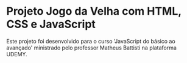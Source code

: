 # Projeto Jogo da Velha com HTML, CSS e JavaScript

Este projeto foi desenvolvido para o curso 'JavaScript do básico ao avançado' ministrado pelo professor Matheus Battisti na plataforma UDEMY.